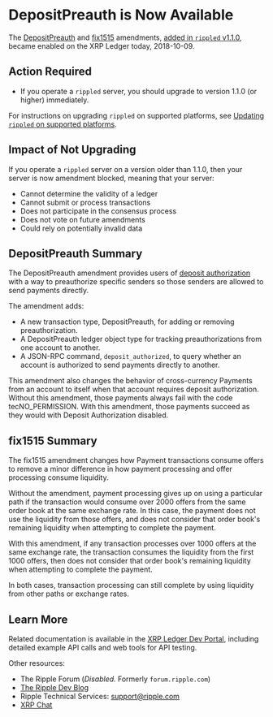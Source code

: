 # DepositPreauth is Now Available

The [DepositPreauth](https://xrpcharts.ripple.com/#/transactions/AD27403CB840AE67CADDB084BC54249D7BD1B403885819B39CCF723DC671F927) and [fix1515](https://xrpcharts.ripple.com/#/transactions/6DF60D9EC8AF3C39B173840F4D1C57F8A8AB51E7C6571483B4A5F1AA0A9AAEBF) amendments, [added in `rippled` v1.1.0](https://developers.ripple.com/blog/2018/rippled-1.1.0.html), became enabled on the XRP Ledger today, 2018-10-09.

## Action Required

- If you operate a `rippled` server, you should upgrade to version 1.1.0 (or higher) immediately.

For instructions on upgrading `rippled` on supported platforms, see [Updating `rippled` on supported platforms](https://developers.ripple.com/update-rippled.html).

## Impact of Not Upgrading

If you operate a `rippled` server on a version older than 1.1.0, then your server is now amendment blocked, meaning that your server:

* Cannot determine the validity of a ledger
* Cannot submit or process transactions
* Does not participate in the consensus process
* Does not vote on future amendments
* Could rely on potentially invalid data

## DepositPreauth Summary

The DepositPreauth amendment provides users of [deposit authorization](https://developers.ripple.com/depositauth.html) with a way to preauthorize specific senders so those senders are allowed to send payments directly.

The amendment adds:

- A new transaction type, DepositPreauth, for adding or removing preauthorization.
- A DepositPreauth ledger object type for tracking preauthorizations from one account to another.
- A JSON-RPC command, `deposit_authorized`, to query whether an account is authorized to send payments directly to another.

This amendment also changes the behavior of cross-currency Payments from an account to itself when that account requires deposit authorization. Without this amendment, those payments always fail with the code tecNO_PERMISSION. With this amendment, those payments succeed as they would with Deposit Authorization disabled.


## fix1515 Summary

The fix1515 amendment changes how Payment transactions consume offers to remove a minor difference in how payment processing and offer processing consume liquidity.

Without the amendment, payment processing gives up on using a particular path if the transaction would consume over 2000 offers from the same order book at the same exchange rate. In this case, the payment does not use the liquidity from those offers, and does not consider that order book's remaining liquidity when attempting to complete the payment.

With this amendment, if any transaction processes over 1000 offers at the same exchange rate, the transaction consumes the liquidity from the first 1000 offers, then does not consider that order book's remaining liquidity when attempting to complete the payment.

In both cases, transaction processing can still complete by using liquidity from other paths or exchange rates.


## Learn More
Related documentation is available in the [XRP Ledger Dev Portal](https://developers.ripple.com/), including detailed example API calls and web tools for API testing.

Other resources:

* The Ripple Forum (_Disabled._ Formerly `forum.ripple.com`)
* [The Ripple Dev Blog](https://developers.ripple.com/blog/)
* Ripple Technical Services: <support@ripple.com>
* [XRP Chat](http://www.xrpchat.com/)